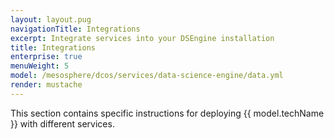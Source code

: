 ```yaml
---
layout: layout.pug
navigationTitle: Integrations
excerpt: Integrate services into your DSEngine installation
title: Integrations
enterprise: true
menuWeight: 5
model: /mesosphere/dcos/services/data-science-engine/data.yml
render: mustache
---
```


This section contains specific instructions for deploying {{ model.techName }} with different services.

